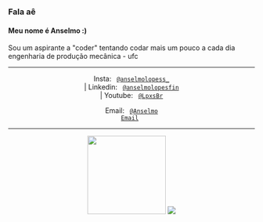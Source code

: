 ### Fala aê

#### Meu nome é Anselmo :)

Sou um aspirante a "coder" tentando codar mais um pouco a cada dia
engenharia de produção mecânica - ufc

----
<div align="center">
  
  Insta: <code> [@anselmolopess_](https://www.instagram.com/anselmolopess_) </code> |
  Linkedin: <code> [@anselmolopesfin](https://www.linkedin.com/in/anselmolopesfin/) </code> |
  Youtube: <code> [@LpxsBr](https://www.youtube.com/channel/UCkPDAOFZlw2mVkqwdgXS2iQ) </code>
  
  Email: <code> [@Anselmo Email](mailto:anselmolopes.an@gmail.com) </code>
  
 </div>

----

<div align="center">
  <img height="160em" src="https://github-readme-stats.vercel.app/api?username=lpxsbr&show_icons=true&theme=cobalt&include_all_commits=true&count_private=true"/>
  <img heigth=180em src="https://github-readme-stats.vercel.app/api/top-langs/?username=lpxsbr&layout=compact&theme=dracula">
</div>
